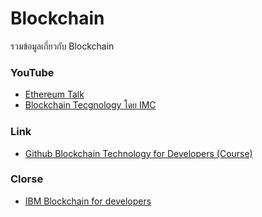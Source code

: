 # Blockchain
รวมข้อมูลเกี่ยวกับ Blockchain

### YouTube 

- [Ethereum Talk](https://www.facebook.com/blognone/videos/10154345988106716/)
- [Blockchain Tecgnology โดย IMC](https://www.facebook.com/digitalthailandclub/videos/237623316716482/)

### Link 
- [Github Blockchain Technology for Developers (Course)](https://github.com/digitalthailand/course-blockchain-4-dev)

### Clorse
- [IBM Blockchain for developers](https://developer.ibm.com/courses/all-courses/blockchain-for-developers/)



